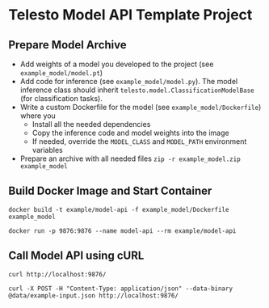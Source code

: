 # Telesto Model API Template Project

## Prepare Model Archive

* Add weights of a model you developed to the project (see `example_model/model.pt`)
* Add code for inference (see `example_model/model.py`). The model inference class should inherit `telesto.model.ClassificationModelBase` (for classification tasks).
* Write a custom Dockerfile for the model (see `example_model/Dockerfile`) where you
    - Install all the needed dependencies
    - Copy the inference code and model weights into the image
    - If needed, override the `MODEL_CLASS` and `MODEL_PATH` environment variables
* Prepare an archive with all needed files `zip -r example_model.zip example_model`

## Build Docker Image and Start Container

```
docker build -t example/model-api -f example_model/Dockerfile example_model

docker run -p 9876:9876 --name model-api --rm example/model-api
```

## Call Model API using cURL

```
curl http://localhost:9876/

curl -X POST -H "Content-Type: application/json" --data-binary @data/example-input.json http://localhost:9876/
```
